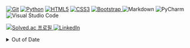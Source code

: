 <a href="https://git-scm.com/" target="_blank" rel="noreferrer"> ![Git](https://img.shields.io/badge/git-%23F05033.svg?logo=git&logoColor=white)</a>
<a href="https://www.python.org" target="_blank" rel="noreferrer"> ![Python](https://img.shields.io/badge/python-3670A0?&logo=python&logoColor=ffdd54)</a>
<a href="https://www.w3.org/html/" target="_blank" rel="noreferrer"> ![HTML5](https://img.shields.io/badge/html5-%23E34F26.svg?logo=html5&logoColor=white)</a>
<a href="https://www.w3schools.com/css/" target="_blank" rel="noreferrer"> ![CSS3](https://img.shields.io/badge/css3-%231572B6.svg?logo=css3&logoColor=white)</a>
<a href="https://getbootstrap.com" target="_blank" rel="noreferrer"> ![Bootstrap](https://img.shields.io/badge/bootstrap-%23563D7C.svg?logo=bootstrap&logoColor=white)
</a>
![Markdown](https://img.shields.io/badge/markdown-%23000000.svg?logo=markdown&logoColor=white)
![PyCharm](https://img.shields.io/badge/pycharm-143?logo=pycharm&logoColor=black&color=black&labelColor=green)
![Visual Studio Code](https://img.shields.io/badge/Visual%20Studio%20Code-0078d7.svg?logo=visual-studio-code&logoColor=white)

[![Solved.ac
프로필](http://mazassumnida.wtf/api/mini/generate_badge?boj=kimsixsue)](https://solved.ac/kimsixsue)<a href="https://www.linkedin.com/in/kimsixsue/" target="blank"> ![LinkedIn](https://img.shields.io/badge/linkedin-%230077B5.svg?logo=linkedin&logoColor=white)</a>

<details>
<summary>Out of Date</summary>

2021-11
![Java](https://img.shields.io/badge/java-%23ED8B00.svg?logo=java&logoColor=white)

2021-08
![Microsoft Access](https://img.shields.io/badge/Microsoft_Access-A4373A?logo=microsoft-access&logoColor=white)
![Microsoft Excel](https://img.shields.io/badge/Microsoft_Excel-217346?logo=microsoft-excel&logoColor=white)

2020-09
![R](https://img.shields.io/badge/r-%23276DC3.svg?logo=r&logoColor=white)

</details>




